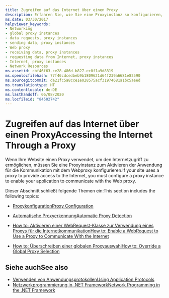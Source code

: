 ```yaml
---
title: Zugreifen auf das Internet über einen Proxy
description: Erfahren Sie, wie Sie eine Proxyinstanz so konfigurieren, dass Ihre .NET Framework-Anwendung mit dem Webproxy kommunizieren kann.
ms.date: 03/30/2017
helpviewer_keywords:
- Networking
- global proxy instances
- data requests, proxy instances
- sending data, proxy instances
- Web proxy
- receiving data, proxy instances
- requesting data from Internet, proxy instances
- Internet, proxy instances
- Network Resources
ms.assetid: cbf46f63-ce28-486d-b827-ec0f1a9d8319
ms.openlocfilehash: 77f46cdcedbeb9b1809621d64f239a6681e82590
ms.sourcegitcommit: da21fc5a8cce1e028575acf31974681a1bc5aeed
ms.translationtype: HT
ms.contentlocale: de-DE
ms.lasthandoff: 06/08/2020
ms.locfileid: "84502742"
---
```

# <a name="accessing-the-internet-through-a-proxy"></a><span data-ttu-id="514c8-103">Zugreifen auf das Internet über einen Proxy</span><span class="sxs-lookup"><span data-stu-id="514c8-103">Accessing the Internet Through a Proxy</span></span>
<span data-ttu-id="514c8-104">Wenn Ihre Website einen Proxy verwendet, um den Internetzugriff zu ermöglichen, müssen Sie eine Proxyinstanz zum Aktivieren der Anwendung für die Kommunikation mit dem Webproxy konfigurieren.</span><span class="sxs-lookup"><span data-stu-id="514c8-104">If your site uses a proxy to provide access to the Internet, you must configure a proxy instance to enable your application to communicate with the Web proxy.</span></span>  
  
 <span data-ttu-id="514c8-105">Dieser Abschnitt schließt folgende Themen ein:</span><span class="sxs-lookup"><span data-stu-id="514c8-105">This section includes the following topics:</span></span>  
  
- [<span data-ttu-id="514c8-106">Proxykonfiguration</span><span class="sxs-lookup"><span data-stu-id="514c8-106">Proxy Configuration</span></span>](proxy-configuration.md)  
  
- [<span data-ttu-id="514c8-107">Automatische Proxyerkennung</span><span class="sxs-lookup"><span data-stu-id="514c8-107">Automatic Proxy Detection</span></span>](automatic-proxy-detection.md)  
  
- [<span data-ttu-id="514c8-108">How to: Aktivieren einer WebRequest-Klasse zur Verwendung eines Proxys für die Internetkommunikation</span><span class="sxs-lookup"><span data-stu-id="514c8-108">How to: Enable a WebRequest to Use a Proxy to Communicate With the Internet</span></span>](how-to-enable-a-webrequest-to-use-a-proxy-to-communicate-with-the-internet.md)  
  
- [<span data-ttu-id="514c8-109">How to: Überschreiben einer globalen Proxyauswahl</span><span class="sxs-lookup"><span data-stu-id="514c8-109">How to: Override a Global Proxy Selection</span></span>](how-to-override-a-global-proxy-selection.md)  
  
## <a name="see-also"></a><span data-ttu-id="514c8-110">Siehe auch</span><span class="sxs-lookup"><span data-stu-id="514c8-110">See also</span></span>

- [<span data-ttu-id="514c8-111">Verwenden von Anwendungsprotokollen</span><span class="sxs-lookup"><span data-stu-id="514c8-111">Using Application Protocols</span></span>](using-application-protocols.md)
- [<span data-ttu-id="514c8-112">Netzwerkprogrammierung in .NET Framework</span><span class="sxs-lookup"><span data-stu-id="514c8-112">Network Programming in the .NET Framework</span></span>](index.md)
